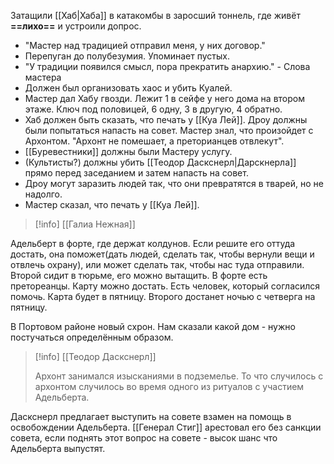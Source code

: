 Затащили [[Хаб|Хаба]] в катакомбы в заросший тоннель, где живёт **==лихо==** и устроили допрос.

- "Мастер над традицией отправил меня,  у них договор."
- Перепуган до полубезумия. Упоминает пустых.
- "У традиции появился смысл, пора прекратить анархию." - Слова мастера 
- Должен был организовать хаос и убить Куалей.
- Мастер дал Хабу гвозди. Лежит 1 в сейфе у него дома на втором этаже. Ключ под половицей, 6 одну, 3 в другую, 4 обратно.
- Хаб должен быть сказать, что печать у [[Куа Лей]]. Дроу должны были попытаться напасть на совет. Мастер знал, что произойдет с Архонтом. "Архонт не помешает, а преторианцев отвлекут".
- [[Буревестники]]  должны были Мастеру услугу.
- (Культисты?) должны убить [[Теодор Даскснерл|Дарскнерла]] прямо перед заседанием и затем напасть на совет.
- Дроу могут заразить людей так, что они превратятся в тварей, но не надолго.
- Мастер сказал, что печать у [[Куа Лей]].

> [!info] [[Галиа Нежная]]
> 
Адельберт в форте, где держат колдунов. Если решите его оттуда достать, она поможет(дать людей, сделать так, чтобы вернули вещи и отвлечь охрану), или может сделать так, чтобы нас туда отправили. Второй сидит в тюрьме, его можно вытащить. В форте есть претореанцы. Карту можно достать. Есть человек, который согласился помочь.  Карта будет в пятницу. Второго достанет ночью с четверга на пятницу.

В Портовом районе новый схрон.  Нам сказали какой дом - нужно постучаться определённым образом.

> [!info] [[Теодор Даскснерл]]
> 
> Архонт занимался изысканиями в подземелье. То что случилось с архонтом случилось во время одного из ритуалов с участием Адельберта.
> 

Даскснерл  предлагает выступить на совете взамен на помощь в освобождении Адельберта.
[[Генерал Стиг]] арестовал его без санкции совета, если поднять этот вопрос на совете - высок шанс что Адельберта выпустят.